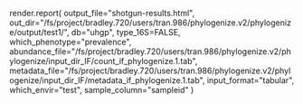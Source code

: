 render.report(
output_file="shotgun-results.html", 
out_dir="/fs/project/bradley.720/users/tran.986/phylogenize.v2/phylogenize/output/test1/",
db="uhgp",
type_16S=FALSE,
which_phenotype="prevalence", 
abundance_file="/fs/project/bradley.720/users/tran.986/phylogenize.v2/phylogenize/input_dir_IF/count_if_phylogenize.1.tab", 
metadata_file="/fs/project/bradley.720/users/tran.986/phylogenize.v2/phylogenize/input_dir_IF/metadata_if_phylogenize.1.tab",
input_format="tabular",
which_envir="test",
sample_column="sampleid"
) 
